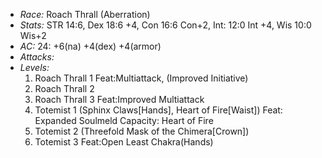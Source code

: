 - *Race:* Roach Thrall (Aberration)
- *Stats:* STR 14:6, Dex 18:6 +4, Con 16:6 Con+2, Int: 12:0 Int +4, Wis 10:0 Wis+2
- *AC:* 24: +6(na) +4(dex) +4(armor)
- *Attacks:* 
- *Levels:*
  1. Roach Thrall 1 Feat:Multiattack, (Improved Initiative)
  2. Roach Thrall 2
  3. Roach Thrall 3 Feat:Improved Multiattack
  4. Totemist 1 (Sphinx Claws[Hands], Heart of Fire[Waist]) Feat: Expanded Soulmeld Capacity: Heart of Fire
  5. Totemist 2 <Heart of Fire>(Threefold Mask of the Chimera[Crown])
  6. Totemist 3 Feat:Open Least Chakra(Hands)<Sphinx Claws:Hands>
